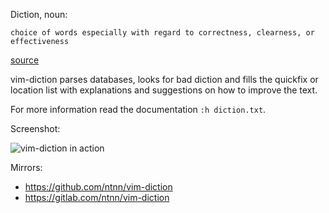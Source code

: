 Diction, noun:

    choice of words especially with regard to correctness, clearness, or effectiveness

[source](http://www.merriam-webster.com/dictionary/diction)

vim-diction parses databases, looks for bad diction and fills the
quickfix or location list with explanations and suggestions on how to
improve the text.

For more information read the documentation `:h diction.txt`.

Screenshot:

![vim-diction in action](https://cloud.githubusercontent.com/assets/10514301/14812812/2029fbb4-0b9f-11e6-8aac-4abe5223ad39.png)

Mirrors:
* https://github.com/ntnn/vim-diction
* https://gitlab.com/ntnn/vim-diction
